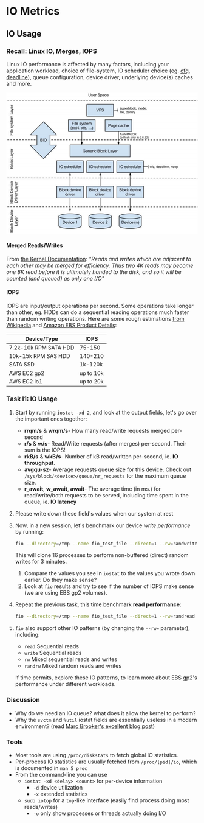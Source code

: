 # IO Metrics

## IO Usage

### Recall: Linux IO, Merges, IOPS

Linux IO performance is affected by many factors, including your application workload, choice of file-system, IO scheduler choice (eg. [cfq](https://www.kernel.org/doc/Documentation/block/cfq-iosched.txt), [deadline](https://www.kernel.org/doc/Documentation/block/deadline-iosched.txt)), queue configuration, device driver, underlying device(s) caches and more.

![Linux IO](images/linux_io.png)

#### Merged Reads/Writes

From [the Kernel Documentation](https://www.kernel.org/doc/Documentation/iostats.txt): *"Reads and writes which are adjacent to each other may be merged for efficiency.  Thus two 4K reads may become one 8K read before it is ultimately handed to the disk, and so it will be counted (and queued) as only one I/O"*

#### IOPS

IOPS are input/output operations per second. Some operations take longer than other, eg. HDDs can do a sequential reading operations much faster than random writing operations. Here are some rough estimations [from Wikipedia](https://en.wikipedia.org/wiki/IOPS) and [Amazon EBS Product Details](http://aws.amazon.com/ebs/details/):

| Device/Type           | IOPS      |
|-----------------------|-----------|
| 7.2k-10k RPM SATA HDD | 75-150    |
| 10k-15k RPM SAS HDD   | 140-210   |
| SATA SSD              | 1k-120k   |
| AWS EC2 gp2           | up to 10k |
| AWS EC2 io1           | up to 20k |

### Task I1: IO Usage

1. Start by running `iostat -xd 2`, and look at the output fields, let's go over the important ones together:
	- **rrqm/s** & **wrqm/s**- How many read/write requests merged per-second
	- **r/s** & **w/s**- Read/Write requests (after merges) per-second. Their sum is the IOPS!
	- **rkB/s** & **wkB/s**- Number of kB read/written per-second, ie. **IO throughput**.
	- **avgqu-sz**- Average requests queue size for this device. Check out `/sys/block/<device>/queue/nr_requests` for the maximum queue size.
	- **r_await**, **w_await**, **await**- The average time (in ms.) for read/write/both requests to be served, including time spent in the queue, ie. **IO latency**
2. Please write down these field's values when our system at rest
3. Now, in a new session, let's benchmark our device *write performance* by running:

	```bash
	fio --directory=/tmp --name fio_test_file --direct=1 --rw=randwrite --bs=16k --size=100M --numjobs=16 --time_based --runtime=180 --group_reporting --norandommap
	```
	
	This will clone 16 processes to perform non-buffered (direct) random writes for 3 minutes.
	1. Compare the values you see in `iostat` to the values you wrote down earlier. Do they make sense? 
	2. Look at `fio` results and try to see if the number of IOPS make sense (we are using EBS gp2 volumes).
4. Repeat the previous task, this time benchmark **read performance**:

	```bash
	fio --directory=/tmp --name fio_test_file --direct=1 --rw=randread --bs=16k --size=100M --numjobs=16 --time_based --runtime=180 --group_reporting --norandommap
	```
	
5. `fio` also support other IO patterns (by changing the `--rw=` parameter), including:
	- `read` Sequential reads
	- `write` Sequential reads
	- `rw` Mixed sequential reads and writes
	- `randrw` Mixed random reads and writes

	If time permits, explore these IO patterns, to learn more about EBS gp2's performance under different workloads.

### Discussion

- Why do we need an IO queue? what does it allow the kernel to perform?
- Why the `svctm` and `%util` iostat fields are essentially useless in a modern environment? (read [Marc Brooker's excellent blog post](https://brooker.co.za/blog/2014/07/04/iostat-pct.html))

### Tools

 - Most tools are using `/proc/diskstats` to fetch global IO statistics.
 - Per-process IO statistics are usually fetched from `/proc/[pid]/io`, which is documented in `man 5 proc`
 - From the command-line you can use
	 - `iostat -xd <delay> <count>` for per-device information
		 - `-d` device utilization
		 - `-x` extended statistics
	 - `sudo iotop` for a `top`-like interface (easily find process doing most reads/writes)
		 - `-o` only show processes or threads actually doing I/O
